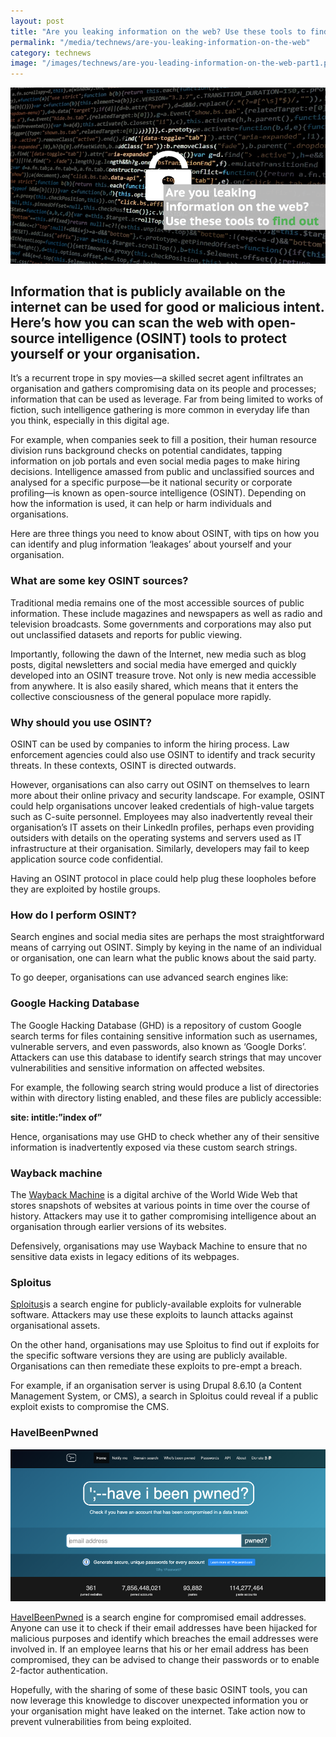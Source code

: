 ```yaml
---
layout: post
title: "Are you leaking information on the web? Use these tools to find out"
permalink: "/media/technews/are-you-leaking-information-on-the-web"
category: technews
image: "/images/technews/are-you-leading-information-on-the-web-part1.png"
---
```


![Are you leaking information on the web? Use these tools to find out](/images/technews/are-you-leading-information-on-the-web-part1.png)

Information that is publicly available on the internet can be used for good or malicious intent. Here’s how you can scan the web with open-source intelligence (OSINT) tools to protect yourself or your organisation.
---

It’s a recurrent trope in spy movies—a skilled secret agent infiltrates an organisation and gathers compromising data on its people and processes; information that can be used as leverage. Far from being limited to works of fiction, such intelligence gathering is more common in everyday life than you think, especially in this digital age.

For example, when companies seek to fill a position, their human resource division runs background checks on potential candidates, tapping information on job portals and even social media pages to make hiring decisions. Intelligence amassed from public and unclassified sources and analysed for a specific purpose—be it national security or corporate profiling—is known as open-source intelligence (OSINT). Depending on how the information is used, it can help or harm individuals and organisations.

Here are three things you need to know about OSINT, with tips on how you can identify and plug information ‘leakages’ about yourself and your organisation.

### **What are some key OSINT sources?**

Traditional media remains one of the most accessible sources of public information. These include magazines and newspapers as well as radio and television broadcasts. Some governments and corporations may also put out unclassified datasets and reports for public viewing.

Importantly, following the dawn of the Internet, new media such as blog posts, digital newsletters and social media have emerged and quickly developed into an OSINT treasure trove. Not only is new media accessible from anywhere. It is also easily shared, which means that it enters the collective consciousness of the general populace more rapidly. 

### **Why should you use OSINT?**

OSINT can be used by companies to inform the hiring process. Law enforcement agencies could also use OSINT to identify and track security threats. In these contexts, OSINT is directed outwards.

However, organisations can also carry out OSINT on themselves to learn more about their online privacy and security landscape. For example, OSINT could help organisations uncover leaked credentials of high-value targets such as C-suite personnel. Employees may also inadvertently reveal their organisation’s IT assets on their LinkedIn profiles, perhaps even providing outsiders with details on the operating systems and servers used as IT infrastructure at their organisation. Similarly, developers may fail to keep application source code confidential.

Having an OSINT protocol in place could help plug these loopholes before they are exploited by hostile groups. 

### **How do I perform OSINT?**

Search engines and social media sites are perhaps the most straightforward means of carrying out OSINT. Simply by keying in the name of an individual or organisation, one can learn what the public knows about the said party.

To go deeper, organisations can use advanced search engines like:

### Google Hacking Database

The Google Hacking Database (GHD) is a repository of custom Google search terms for files containing sensitive information such as usernames, vulnerable servers, and even passwords, also known as ‘Google Dorks’. Attackers can use this database to identify search strings that may uncover vulnerabilities and sensitive information on affected websites.

For example, the following search string would produce a list of directories within <domain> with directory listing enabled, and these files are publicly accessible:

**site:<domain> intitle:”index of”**

Hence, organisations may use GHD to check whether any of their sensitive information is inadvertently exposed via these custom search strings.

### Wayback machine

The [Wayback Machine](https://web.archive.org/) is a digital archive of the World Wide Web that stores snapshots of websites at various points in time over the course of history. Attackers may use it to gather compromising intelligence about an organisation through earlier versions of its websites.

Defensively, organisations may use Wayback Machine to ensure that no sensitive data exists in legacy editions of its webpages.

### Sploitus

[Sploitus](https://sploitus.com/)is a search engine for publicly-available exploits for vulnerable software. Attackers may use these exploits to launch attacks against organisational assets.

On the other hand, organisations may use Sploitus to find out if exploits for the specific software versions they are using are publicly available. Organisations can then remediate these exploits to pre-empt a breach.

For example, if an organisation server is using Drupal 8.6.10 (a Content Management System, or CMS), a search in Sploitus could reveal if a public exploit exists to compromise the CMS.

### HaveIBeenPwned

![Are you leaking information on the web? Use these tools to find out](/images/technews/are-you-leading-information-on-the-web-part2.png)

[HaveIBeenPwned](https://haveibeenpwned.com/) is a search engine for compromised email addresses. Anyone can use it to check if their email addresses have been hijacked for malicious purposes and identify which breaches the email addresses were involved in. If an employee learns that his or her email address has been compromised, they can be advised to change their passwords or to enable 2-factor authentication.

Hopefully, with the sharing of some of these basic OSINT tools, you can now leverage this knowledge to discover unexpected information you or your organisation might have leaked on the internet. Take action now to prevent vulnerabilities from being exploited.


